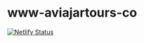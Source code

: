 # www-aviajartours-co
[![Netlify Status](https://api.netlify.com/api/v1/badges/d5219bb3-b7b4-43ac-ba5c-7f9295e4cae5/deploy-status)](https://app.netlify.com/sites/www-aviajartours-co/deploys)
